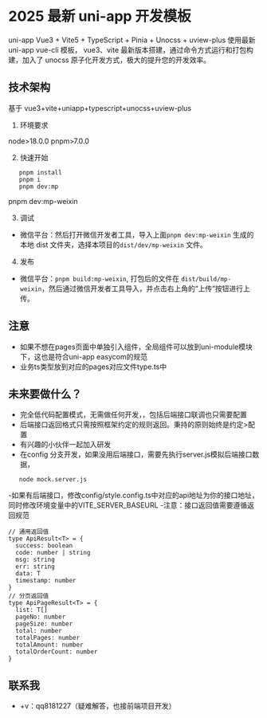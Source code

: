 # 2025 最新 uni-app 开发模板
uni-app Vue3 + Vite5 + TypeScript + Pinia + Unocss +  uview-plus
使用最新 uni-app vue-cli 模板， vue3、vite 最新版本搭建，通过命令方式运行和打包构建，加入了 unocss 原子化开发方式，极大的提升您的开发效率。

## 技术架构

基于 vue3+vite+uniapp+typescript+unocss+uview-plus

1. 环境要求

node>18.0.0
pnpm>7.0.0

2. 快速开始

```
   pnpm install
   pnpm i
   pnpm dev:mp

```

pnpm dev:mp-weixin

3. 调试

- 微信平台：然后打开微信开发者工具，导入上面`pnpm dev:mp-weixin` 生成的本地 dist 文件夹，选择本项目的`dist/dev/mp-weixin` 文件。

4. 发布

- 微信平台：`pnpm build:mp-weixin`, 打包后的文件在 `dist/build/mp-weixin`，然后通过微信开发者工具导入，并点击右上角的“上传”按钮进行上传。

## 注意

- 如果不想在pages页面中单独引入组件，全局组件可以放到uni-module模块下，这也是符合uni-app easycom的规范
- 业务ts类型放到对应的pages对应文件type.ts中

## 未来要做什么？

- 完全低代码配置模式，无需做任何开发，，包括后端接口联调也只需要配置
- 后端接口返回格式只需按照框架约定的规则返回。秉持的原则始终是约定>配置
- 有兴趣的小伙伴一起加入研发
- 在config 分支开发，如果没用后端接口，需要先执行server.js模拟后端接口数据，
```
   node mock.server.js

```
-如果有后端接口，修改config/style.config.ts中对应的api地址为你的接口地址，同时修改环境变量中的VITE_SERVER_BASEURL
-注意：接口返回值需要遵循返回规范

```
// 通用返回值
type ApiResult<T> = {
  success: boolean
  code: number | string
  msg: string
  err: string
  data: T
  timestamp: number
}
// 分页返回值
type ApiPageResult<T> = {
  list: T[]
  pageNo: number
  pageSize: number
  total: number
  totalPages: number
  totalAmount: number
  totalOrderCount: number
}

```

## 联系我

- +v：qq8181227（疑难解答，也接前端项目开发）

